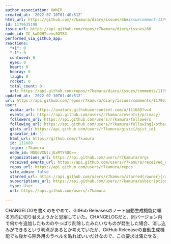 ```yaml
---
author_association: OWNER
created_at: '2022-07-10T01:40:51Z'
html_url: https://github.com/r7kamura/diary/issues/66#issuecomment-1179635198
id: 1179635198
issue_url: https://api.github.com/repos/r7kamura/diary/issues/66
node_id: IC_kwDOHTcevs5GT83-
performed_via_github_app: 
reactions:
  "+1": 0
  "-1": 0
  confused: 0
  eyes: 0
  heart: 0
  hooray: 0
  laugh: 0
  rocket: 0
  total_count: 0
  url: https://api.github.com/repos/r7kamura/diary/issues/comments/1179635198/reactions
updated_at: '2022-07-10T01:40:51Z'
url: https://api.github.com/repos/r7kamura/diary/issues/comments/1179635198
user:
  avatar_url: https://avatars.githubusercontent.com/u/111689?v=4
  events_url: https://api.github.com/users/r7kamura/events{/privacy}
  followers_url: https://api.github.com/users/r7kamura/followers
  following_url: https://api.github.com/users/r7kamura/following{/other_user}
  gists_url: https://api.github.com/users/r7kamura/gists{/gist_id}
  gravatar_id: ''
  html_url: https://github.com/r7kamura
  id: 111689
  login: r7kamura
  node_id: MDQ6VXNlcjExMTY4OQ==
  organizations_url: https://api.github.com/users/r7kamura/orgs
  received_events_url: https://api.github.com/users/r7kamura/received_events
  repos_url: https://api.github.com/users/r7kamura/repos
  site_admin: false
  starred_url: https://api.github.com/users/r7kamura/starred{/owner}{/repo}
  subscriptions_url: https://api.github.com/users/r7kamura/subscriptions
  type: User
  url: https://api.github.com/users/r7kamura

---
```

CHANGELOGを書くのをやめて、GitHub Releasesのノート自動生成機能に頼る方向に切り替えようかと思案していた。CHANGELOGだと、同バージョン内で何かを追加したもののやっぱり削除したみたいなものが発生した場合、消し込みができるという利点があるとか考えていたが、GitHub Releeaseの自動生成機能でも後から除外用のラベルを貼ればいいだけなので、この要求は満たせる。